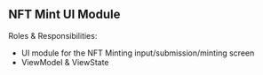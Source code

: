 
## NFT Mint UI Module

Roles & Responsibilities:

- UI module for the NFT Minting input/submission/minting screen
- ViewModel & ViewState